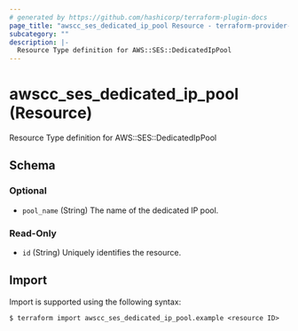 ```yaml
---
# generated by https://github.com/hashicorp/terraform-plugin-docs
page_title: "awscc_ses_dedicated_ip_pool Resource - terraform-provider-awscc"
subcategory: ""
description: |-
  Resource Type definition for AWS::SES::DedicatedIpPool
---
```


# awscc_ses_dedicated_ip_pool (Resource)

Resource Type definition for AWS::SES::DedicatedIpPool



<!-- schema generated by tfplugindocs -->
## Schema

### Optional

- `pool_name` (String) The name of the dedicated IP pool.

### Read-Only

- `id` (String) Uniquely identifies the resource.

## Import

Import is supported using the following syntax:

```shell
$ terraform import awscc_ses_dedicated_ip_pool.example <resource ID>
```
